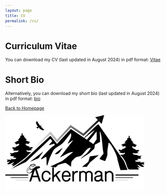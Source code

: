 ```yaml
---
layout: page
title: CV
permalink: /cv/
---
```


# Curriculum Vitae

You can download my CV (last updated in August 2024) in pdf format: [Vitae](CV_new.pdf)

# Short Bio

Alternatively, you can download my short bio (last updated in August 2024) in pdf format: [bio](Short_bio.pdf)



[Back to Homepage](index.md)


<img src="pictures/AckermanLogo.JPEG" width="450" class="bottom-right-image" />

